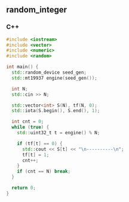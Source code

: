 ## random_integer
### C++
```cpp
#include <iostream>
#include <vector>
#include <numeric>
#include <random>

int main() {
  std::random_device seed_gen;
  std::mt19937 engine(seed_gen());

  int N;
  std::cin >> N;

  std::vector<int> S(N), tf(N, 0);
  std::iota(S.begin(), S.end(), 1);

  int cnt = 0;
  while (true) {
    std::uint32_t t = engine() % N;

    if (tf[t] == 0) {
      std::cout << S[t] << "\n----------\n";
      tf[t] = 1;
      cnt++;
    }
    if (cnt == N) break;
  }

  return 0;
}
```

<style>
  #ccby4, #p_list, #_menu {
    display: none;
  }
</style>

